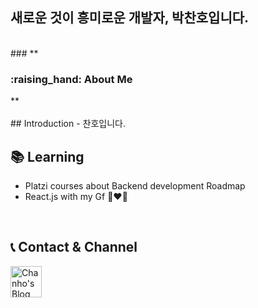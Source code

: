  <h2> 새로운 것이 흥미로운 개발자, 박찬호입니다.</h2>
 
<br>
### **<h3>:raising_hand:  About Me </h3>**
<br><br>
## Introduction 
 - 찬호입니다.

<br>

## 📚 Learning
- Platzi courses about Backend development Roadmap
- React.js with my Gf 👩‍❤️‍👨
<br>

## :telephone_receiver: Contact & Channel

<a href="https://chanho-park.tistory.com/">
  <img src="https://play-lh.googleusercontent.com/HOwb9RHtv3AsCEyB-v1ni4z1TMgjqUJRP9FWFLNVsG-D8xoxxtfjGigzudTgSs0l8_g" width="50" height="50" alt="Chanho's Blog">
</a>



